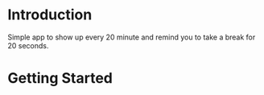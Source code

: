 # Introduction 
Simple app to show up every 20 minute and remind you to take a break for 20 seconds.

# Getting Started

